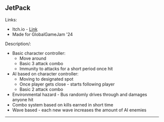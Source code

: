 ## **JetPack**
Links:
- Itch.io - [Link](https://laimonukas.itch.io/angrygrandmabattlegrounds "Link")
- Made for GlobalGameJam '24

Description/:
- Basic character controller:
	- Move around
	- Basic 3 attack combo
	- Immunity to attacks for a short period once hit
- AI based on character controller:
	- Moving to designated spot
	- Once player gets close - starts following player
	- Basic 2 attack combo
- Environmental hazard - Bus randomly drives through and damages anyone hit
- Combo system based on kills earned in short time
- Wave based - each new wave increases the amount of AI enemies

------------

